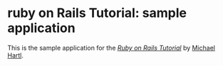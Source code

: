 # ruby on Rails Tutorial: sample application

This is the sample application for 
the [*Ruby on Rails Tutorial*](http://railstutorial.org/)
by [Michael Hartl](http://micahelhartl.com/).
